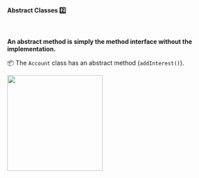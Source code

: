 <link rel="stylesheet" href="{{baseUrl}}/css/textbook.css">

<div class="website-content">

<div id="title">

#### Abstract Classes :two:

</div>

<div id="body">

<tip-box type="definition">

<include src="../../../common/definitions.md#def-abstractClass" /> 
  
</tip-box>

**An abstract method is simply the method interface without the implementation.** 

<dynamic-panel src="../../../uml/classDiagrams/abstractClasses/what/full.md" boilerplate header="{{glyphicon_education}}UML → Class Diagrams → Abstract Classes" />

<p/>

<tip-box>

:package: The `Account` class has an abstract method (`addInterest()`).

<img src="{{baseUrl}}/oopDesign/inheritance/abstractClasses/images/account.png" height="220" />
<p/>

</tip-box>

</div>

<div id="extras">
</div>

</div>
